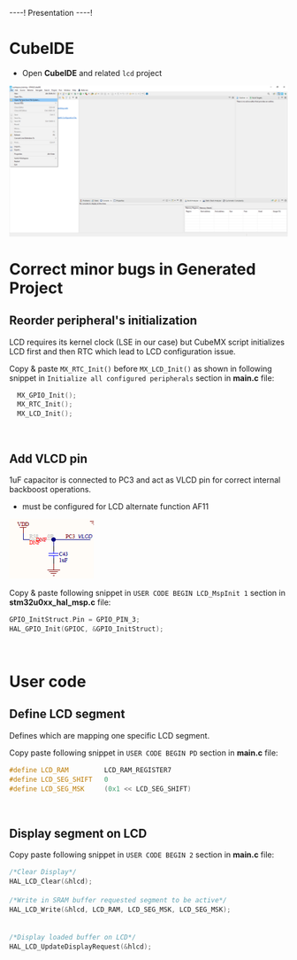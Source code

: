 ----!
Presentation
----!

# CubeIDE
- Open **CubeIDE** and related `lcd` project

![image](./img/open_project.png)

# Correct minor bugs in Generated Project

## Reorder peripheral's initialization
LCD requires its kernel clock (LSE in our case) but CubeMX script initializes LCD first and then RTC which lead to LCD configuration issue. 

Copy & paste `MX_RTC_Init()` before `MX_LCD_Init()` as shown in following snippet in `Initialize all configured peripherals` section in **main.c** file:

```c
  MX_GPIO_Init();
  MX_RTC_Init();
  MX_LCD_Init();
```
<br />

## Add VLCD pin
1uF capacitor is connected to PC3 and act as VLCD pin for correct internal backboost operations.
- must be configured for LCD alternate function AF11

![image](./img/vlcd.png)

Copy & paste following snippet in `USER CODE BEGIN LCD_MspInit 1` section in **stm32u0xx_hal_msp.c** file:

```c
GPIO_InitStruct.Pin = GPIO_PIN_3;
HAL_GPIO_Init(GPIOC, &GPIO_InitStruct);
```
<br />

# User code
## Define LCD segment
Defines which are mapping one specific LCD segment.

Copy paste following snippet in `USER CODE BEGIN PD` section in **main.c** file:

```c
#define LCD_RAM 		LCD_RAM_REGISTER7
#define LCD_SEG_SHIFT 	0
#define LCD_SEG_MSK 	(0x1 << LCD_SEG_SHIFT)
```
<br />

## Display segment on LCD
Copy paste following snippet in `USER CODE BEGIN 2` section in **main.c** file:

```c
/*Clear Display*/
HAL_LCD_Clear(&hlcd);

/*Write in SRAM buffer requested segment to be active*/
HAL_LCD_Write(&hlcd, LCD_RAM, LCD_SEG_MSK, LCD_SEG_MSK); 

 
/*Display loaded buffer on LCD*/
HAL_LCD_UpdateDisplayRequest(&hlcd);
```



